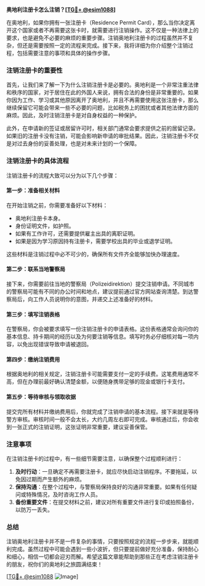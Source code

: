 **奥地利注册卡怎么注销？[[TG💪+ @esim1088](https://t.me/s/esim1088)]**

在奥地利，如果你拥有一张注册卡（Residence Permit Card），那么当你决定离开这个国家或者不再需要这张卡时，就需要进行注销操作。这不仅是一种法律上的要求，也是避免不必要的麻烦的重要步骤。注销奥地利注册卡的过程虽然并不复杂，但还是需要按照一定的流程来完成。接下来，我将详细为你介绍整个注销过程，包括需要注意的事项和具体的操作步骤。

### 注销注册卡的重要性

首先，让我们来了解一下为什么注销注册卡是必要的。奥地利是一个非常注重法律和秩序的国家，对于居住在此的外国人来说，拥有合法的身份是非常重要的。如果你因为工作、学习或其他原因离开了奥地利，并且不再需要使用这张注册卡，那么继续保留它可能会带来一些不必要的问题，比如税务上的困扰或者其他法律方面的麻烦。因此，及时注销注册卡是对自身权益的一种保护。

此外，在申请新的签证或居留许可时，相关部门通常会要求提供之前的居留记录。如果旧的注册卡没有注销，可能会影响新申请的审批结果。因此，注销注册卡不仅是对过去身份的妥善处理，也是对未来计划的一个保障。

### 注销注册卡的具体流程

注销注册卡的流程大致可以分为以下几个步骤：

#### 第一步：准备相关材料

在开始注销之前，你需要准备好以下材料：
- 奥地利注册卡本身。
- 身份证明文件，如护照。
- 如果有工作许可，还需要提供雇主出具的离职证明。
- 如果是因为学习原因持有注册卡，需要学校出具的毕业或退学证明。

这些材料是注销过程中必不可少的，确保所有文件齐全能够加快办理速度。

#### 第二步：联系当地警察局

接下来，你需要前往当地的警察局（Polizeidirektion）提交注销申请。不同城市的警察局可能有不同的办公时间和地点，建议提前通过官方网站查询清楚。到达警察局后，向工作人员说明你的意图，并递交上述准备好的材料。

#### 第三步：填写注销表格

在警察局，你会被要求填写一份注销注册卡的申请表格。这份表格通常会询问你的基本信息、持卡期间的经历以及为何要注销等信息。填写时务必仔细核对每一项内容，以免出现错误导致申请被退回。

#### 第四步：缴纳注销费用

根据奥地利的相关规定，注销注册卡可能需要支付一定的手续费。这笔费用通常不高，但在办理前最好确认清楚金额，以便随身携带足够的现金或银行卡支付。

#### 第五步：等待审核与领取收据

提交完所有材料并缴纳费用后，你就完成了注销申请的基本流程。接下来就是等待警方审核。审核时间一般不会太长，大约几周左右即可完成。审核通过后，你会收到一张正式的注销证明，这张证明非常重要，建议妥善保管。

### 注意事项

在注销注册卡的过程中，有一些细节需要注意，以确保整个过程顺利进行：
1. **及时行动**：一旦确定不再需要注册卡，就应尽快启动注销程序。不要拖延，以免因过期而产生额外的麻烦。
2. **保持沟通**：在整个过程中，与警察局保持良好的沟通非常重要。如果有任何疑问或特殊情况，及时咨询工作人员。
3. **备份重要文件**：在提交材料之前，建议对所有重要文件进行复印或拍照备份，以防万一丢失。

### 总结

注销奥地利注册卡并不是一件复杂的事情，只要按照规定的流程一步步来，就能顺利完成。虽然过程中可能会遇到一些小波折，但只要提前做好充分准备，保持耐心和细心，相信一切都会迎刃而解。希望这篇文章能帮助到那些正在考虑注销注册卡的朋友，祝你们的奥地利之旅圆满结束！

[[TG💪+ @esim1088](https://t.me/s/esim1088) ![Image](https://i.postimg.cc/4NQfJmqS/Snipaste-2025-05-13-00-14-12.png)]